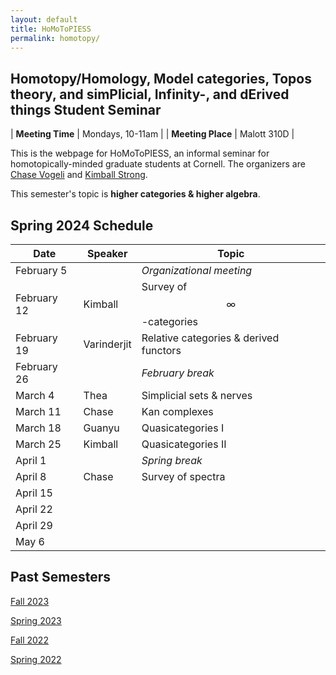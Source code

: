 ```yaml
---
layout: default
title: HoMoToPIESS
permalink: homotopy/
---
```

## **Ho**motopy/**Ho**mology, **Mo**del categories, **To**pos theory, and sim**P**licial, **I**nfinity-, and d**E**rived things **S**tudent **S**eminar

| __Meeting Time__ | Mondays, 10-11am |
| __Meeting Place__ | Malott 310D |

This is the webpage for HoMoToPIESS, an informal seminar for homotopically-minded graduate students at Cornell. The organizers are [Chase Vogeli](https://chasevoge.li/) and [Kimball Strong](https://e.math.cornell.edu/people/Kimball_Strong/).

This semester's topic is __higher categories & higher algebra__.

## Spring 2024 Schedule

| Date | Speaker | Topic |
| --- | --- | --- |
| February 5  |  | *Organizational meeting* |
| February 12 | Kimball | Survey of $$\infty$$-categories |
| February 19 | Varinderjit | Relative categories & derived functors |
| February 26 | | *February break* |
| March 4 | Thea | Simplicial sets & nerves |
| March 11 | Chase | Kan complexes |
| March 18 | Guanyu | Quasicategories I |
| March 25 | Kimball | Quasicategories II |
| April 1 | | *Spring break* |
| April 8 | Chase | Survey of spectra |
| April 15 | | |
| April 22 | | |
| April 29 | | |
| May 6 | | |

## Past Semesters

[Fall 2023](fa23.html)

[Spring 2023](sp23.html)

[Fall 2022](fa22.html)

[Spring 2022](sp22.html)

